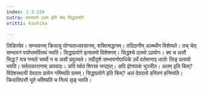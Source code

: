 ```yaml
---
index: 3.3.154
sutra: सम्भावने ऽलम् इति चेत् सिद्धाप्रयोगे
vritti: kashika

---
```

लिङित्येव। सम्भावनम् क्रियासु योग्यताध्यवसानम्, शक्तिश्रद्धानम्। तदिदानीम् अल्मर्थेन विशेष्यते। तच् चेत् सम्भावनं पर्याप्तमवितथं भवति। सिद्धाप्रयोगे इत्यलमो विशेषणम्। सिद्धश्चे दलमो ऽप्रयोगः। क्व च असौ सिद्धः? यत्र गम्यते चार्थो न च असौ प्रयुज्यते। तदीदृशे सम्भावनोपाधिके ऽर्थे वर्तमानाद् धातोः लिङ् प्रत्ययो भवति। सर्वलकाराणाम् अपवादः। अपि पर्वतं शिरसा भन्द्यात्। अपि द्रोणपाकं भुञ्जीत। अलम् इति किम्? विदेशस्थायी देवदत्तः प्रायेन गमिष्यति ग्रामम्। सिद्धाप्रयोगे इति किम्? अलं देवदत्तो हस्तिनं हनिष्यति। क्रियातिपत्तौ भूते भविष्यति च नित्यं लृङ् भवति।